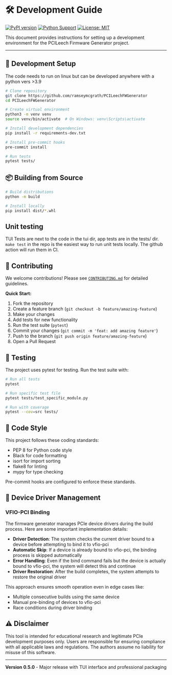 # 🛠️ Development Guide

[![PyPI version](https://badge.fury.io/py/pcileech-fw-generator.svg)](https://badge.fury.io/py/pcileech-fw-generator)
[![Python Support](https://img.shields.io/pypi/pyversions/pcileech-fw-generator.svg)](https://pypi.org/project/pcileech-fw-generator/)
[![License: MIT](https://img.shields.io/badge/License-MIT-yellow.svg)](https://opensource.org/licenses/MIT)

This document provides instructions for setting up a development environment for the PCILeech Firmware Generator project.


---

## 🚀 Development Setup

The code needs to run on linux but can be developed anywhere with a python vers >3.9

```bash
# Clone repository
git clone https://github.com/ramseymcgrath/PCILeechFWGenerator
cd PCILeechFWGenerator

# Create virtual environment
python3 -m venv venv
source venv/bin/activate  # On Windows: venv\Scripts\activate

# Install development dependencies
pip install -r requirements-dev.txt

# Install pre-commit hooks
pre-commit install

# Run tests
pytest tests/
```

## 📦 Building from Source

```bash
# Build distributions
python -m build

# Install locally
pip install dist/*.whl

```

## Unit testing

TUI Tests are next to the code in the tui dir, app tests are in the tests/ dir.
`make test` in the repo is the easiest way to run unit tests locally. The github action will run them in CI.

## 🤝 Contributing

We welcome contributions! Please see [`CONTRIBUTING.md`](../CONTRIBUTING.md) for detailed guidelines.

**Quick Start:**
1. Fork the repository
2. Create a feature branch (`git checkout -b feature/amazing-feature`)
3. Make your changes
4. Add tests for new functionality
5. Run the test suite (`pytest`)
6. Commit your changes (`git commit -m 'feat: add amazing feature'`)
7. Push to the branch (`git push origin feature/amazing-feature`)
8. Open a Pull Request

## 🧪 Testing

The project uses pytest for testing. Run the test suite with:

```bash
# Run all tests
pytest

# Run specific test file
pytest tests/test_specific_module.py

# Run with coverage
pytest --cov=src tests/
```

## 📝 Code Style

This project follows these coding standards:

- PEP 8 for Python code style
- Black for code formatting
- isort for import sorting
- flake8 for linting
- mypy for type checking

Pre-commit hooks are configured to enforce these standards.

## 🔧 Device Driver Management

### VFIO-PCI Binding

The firmware generator manages PCIe device drivers during the build process. Here are some important implementation details:

- **Driver Detection**: The system checks the current driver bound to a device before attempting to bind it to vfio-pci
- **Automatic Skip**: If a device is already bound to vfio-pci, the binding process is skipped automatically
- **Error Handling**: Even if the bind command fails but the device is actually bound to vfio-pci, the system will detect this and continue
- **Driver Restoration**: After the build completes, the system attempts to restore the original driver

This approach ensures smooth operation even in edge cases like:
- Multiple consecutive builds using the same device
- Manual pre-binding of devices to vfio-pci
- Race conditions during driver binding

## ⚠️ Disclaimer

This tool is intended for educational research and legitimate PCIe development purposes only. Users are responsible for ensuring compliance with all applicable laws and regulations. The authors assume no liability for misuse of this software.

---

**Version 0.5.0** - Major release with TUI interface and professional packaging